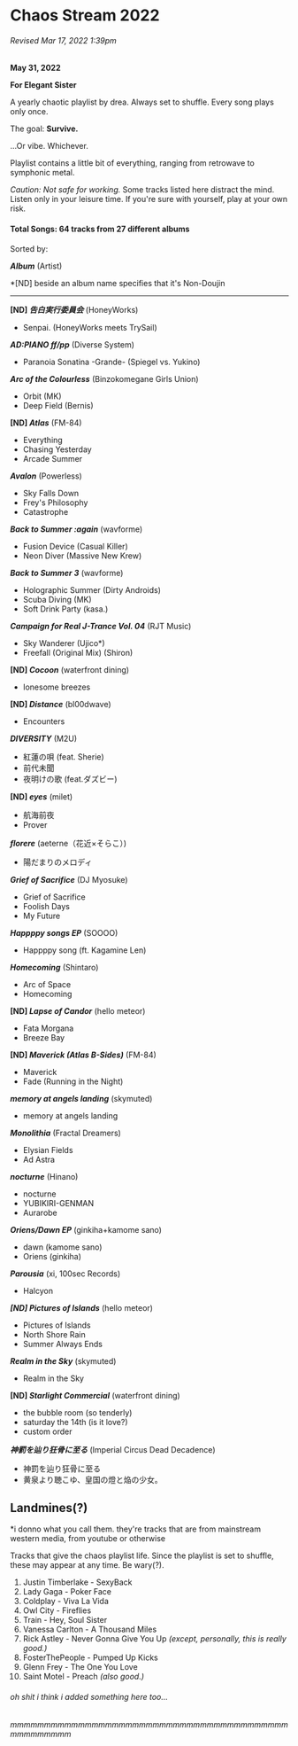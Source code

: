 
# Chaos Stream 2022
###### Revised Mar 17, 2022 1:39pm
**May 31, 2022**

**For Elegant Sister**

A yearly chaotic playlist by drea. Always set to shuffle. Every song plays only once.

The goal: **Survive.**

...Or vibe. Whichever.

Playlist contains a little bit of everything, ranging from retrowave to symphonic metal.

_Caution: Not safe for working._ Some tracks listed here distract the mind. 
Listen only in your leisure time.
If you're sure with yourself, play at your own risk.

#### Total Songs: 64 tracks from 27 different albums

Sorted by:

**_Album_** (Artist)

*[ND] beside an album name specifies that it's Non-Doujin

-------------------------------------------------------------------------------------------------------------

**[ND] _告白実行委員会_** (HoneyWorks)
- Senpai. (HoneyWorks meets TrySail)

**_AD:PIANO ff/pp_** (Diverse System)
- Paranoia Sonatina -Grande- (Spiegel vs. Yukino)

**_Arc of the Colourless_** (Binzokomegane Girls Union)
- Orbit (MK)
- Deep Field (Bernis)

**[ND] _Atlas_** (FM-84)
 - Everything
 - Chasing Yesterday
 - Arcade Summer

**_Avalon_** (Powerless)
- Sky Falls Down
- Frey's Philosophy
- Catastrophe

**_Back to Summer :again_** (wavforme)
- Fusion Device (Casual Killer)
- Neon Diver (Massive New Krew)

**_Back to Summer 3_** (wavforme)
- Holographic Summer (Dirty Androids)
- Scuba Diving (MK)
- Soft Drink Party (kasa.)

**_Campaign for Real J-Trance Vol. 04_** (RJT Music)
- Sky Wanderer (Ujico*)
- Freefall (Original Mix) (Shiron)

**[ND] _Cocoon_** (waterfront dining)
- lonesome breezes

**[ND] _Distance_** (bl00dwave)
- Encounters

**_DIVERSITY_** (M2U)
- 紅蓮の唄 (feat. Sherie)
- 前代未聞
- 夜明けの歌 (feat.ダズビー)

**[ND] _eyes_** (milet)
- 航海前夜
- Prover

**_florere_** (aeterne（花近×そらこ）)
- 陽だまりのメロディ

**_Grief of Sacrifice_** (DJ Myosuke)
- Grief of Sacrifice
- Foolish Days
- My Future

**_Happppy songs EP_** (SOOOO)
- Happppy song (ft. Kagamine Len)

**_Homecoming_** (Shintaro)
- Arc of Space
- Homecoming

**[ND] _Lapse of Candor_** (hello meteor)
- Fata Morgana
- Breeze Bay

**[ND] _Maverick (Atlas B-Sides)_** (FM-84)
- Maverick
- Fade (Running in the Night)

**_memory at angels landing_** (skymuted)
- memory at angels landing

**_Monolithia_** (Fractal Dreamers)
- Elysian Fields
- Ad Astra

**_nocturne_** (Hinano)
- nocturne
- YUBIKIRI-GENMAN
- Aurarobe

**_Oriens/Dawn EP_** (ginkiha+kamome sano)
- dawn (kamome sano)
- Oriens (ginkiha)

**_Parousia_** (xi, 100sec Records)
- Halcyon

**_[ND] Pictures of Islands_** (hello meteor)
- Pictures of Islands
- North Shore Rain
- Summer Always Ends

**_Realm in the Sky_** (skymuted)
- Realm in the Sky

**[ND] _Starlight Commercial_** (waterfront dining)
- the bubble room (so tenderly)
- saturday the 14th (is it love?)
- custom order

**_神罰を辿り狂骨に至る_** (Imperial Circus Dead Decadence)
- 神罰を辿り狂骨に至る
- 黄泉より聴こゆ、皇国の燈と焔の少女。

## Landmines(?)
*i donno what you call them. they're tracks that are from mainstream western media, from youtube or otherwise

Tracks that give the chaos playlist life.
Since the playlist is set to shuffle, these may appear at any time. Be wary(?).

1. Justin Timberlake - SexyBack
2. Lady Gaga - Poker Face
3. Coldplay - Viva La Vida
4. Owl City - Fireflies
5. Train - Hey, Soul Sister
6. Vanessa Carlton - A Thousand Miles
7. Rick Astley - Never Gonna Give You Up _(except, personally, this is really good.)_
8. FosterThePeople - Pumped Up Kicks
9. Glenn Frey - The One You Love
10. Saint Motel - Preach _(also good.)_

###### oh shit i think i added something here too...
###### mmmmmmmmmmmmmmmmmmmmmmmmmmmmmmmmmmmmmmmmmmmmmmmmmm
